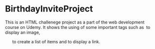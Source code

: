 # BirthdayInviteProject
This is an HTML challenege project as a part of the web development course on Udemy.
It shows the using of some important tags such as <img/> to display an image,<ul> to create a list of items and <a> to display a link.
